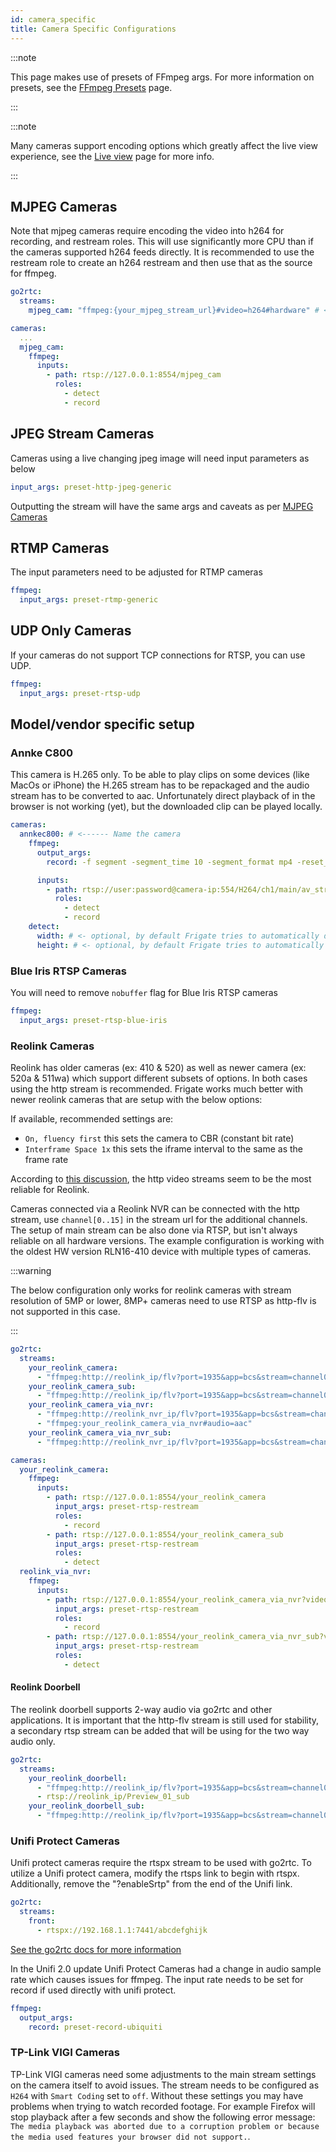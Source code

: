```yaml
---
id: camera_specific
title: Camera Specific Configurations
---
```


:::note

This page makes use of presets of FFmpeg args. For more information on presets, see the [FFmpeg Presets](/configuration/ffmpeg_presets) page.

:::

:::note

Many cameras support encoding options which greatly affect the live view experience, see the [Live view](/configuration/live) page for more info.

:::

## MJPEG Cameras

Note that mjpeg cameras require encoding the video into h264 for recording, and restream roles. This will use significantly more CPU than if the cameras supported h264 feeds directly. It is recommended to use the restream role to create an h264 restream and then use that as the source for ffmpeg.

```yaml
go2rtc:
  streams:
    mjpeg_cam: "ffmpeg:{your_mjpeg_stream_url}#video=h264#hardware" # <- use hardware acceleration to create an h264 stream usable for other components.

cameras:
  ...
  mjpeg_cam:
    ffmpeg:
      inputs:
        - path: rtsp://127.0.0.1:8554/mjpeg_cam
          roles:
            - detect
            - record
```

## JPEG Stream Cameras

Cameras using a live changing jpeg image will need input parameters as below

```yaml
input_args: preset-http-jpeg-generic
```

Outputting the stream will have the same args and caveats as per [MJPEG Cameras](#mjpeg-cameras)

## RTMP Cameras

The input parameters need to be adjusted for RTMP cameras

```yaml
ffmpeg:
  input_args: preset-rtmp-generic
```

## UDP Only Cameras

If your cameras do not support TCP connections for RTSP, you can use UDP.

```yaml
ffmpeg:
  input_args: preset-rtsp-udp
```

## Model/vendor specific setup

### Annke C800

This camera is H.265 only. To be able to play clips on some devices (like MacOs or iPhone) the H.265 stream has to be repackaged and the audio stream has to be converted to aac. Unfortunately direct playback of in the browser is not working (yet), but the downloaded clip can be played locally.

```yaml
cameras:
  annkec800: # <------ Name the camera
    ffmpeg:
      output_args:
        record: -f segment -segment_time 10 -segment_format mp4 -reset_timestamps 1 -strftime 1 -c:v copy -tag:v hvc1 -bsf:v hevc_mp4toannexb -c:a aac

      inputs:
        - path: rtsp://user:password@camera-ip:554/H264/ch1/main/av_stream # <----- Update for your camera
          roles:
            - detect
            - record
    detect:
      width: # <- optional, by default Frigate tries to automatically detect resolution
      height: # <- optional, by default Frigate tries to automatically detect resolution
```

### Blue Iris RTSP Cameras

You will need to remove `nobuffer` flag for Blue Iris RTSP cameras

```yaml
ffmpeg:
  input_args: preset-rtsp-blue-iris
```

### Reolink Cameras

Reolink has older cameras (ex: 410 & 520) as well as newer camera (ex: 520a & 511wa) which support different subsets of options. In both cases using the http stream is recommended.
Frigate works much better with newer reolink cameras that are setup with the below options:

If available, recommended settings are:

- `On, fluency first` this sets the camera to CBR (constant bit rate)
- `Interframe Space 1x` this sets the iframe interval to the same as the frame rate

According to [this discussion](https://github.com/blakeblackshear/frigate/issues/3235#issuecomment-1135876973), the http video streams seem to be the most reliable for Reolink.

Cameras connected via a Reolink NVR can be connected with the http stream, use `channel[0..15]` in the stream url for the additional channels.
The setup of main stream can be also done via RTSP, but isn't always reliable on all hardware versions. The example configuration is working with the oldest HW version RLN16-410 device with multiple types of cameras.

:::warning

The below configuration only works for reolink cameras with stream resolution of 5MP or lower, 8MP+ cameras need to use RTSP as http-flv is not supported in this case.

:::

```yaml
go2rtc:
  streams:
    your_reolink_camera:
      - "ffmpeg:http://reolink_ip/flv?port=1935&app=bcs&stream=channel0_main.bcs&user=username&password=password#video=copy#audio=copy#audio=opus"
    your_reolink_camera_sub:
      - "ffmpeg:http://reolink_ip/flv?port=1935&app=bcs&stream=channel0_ext.bcs&user=username&password=password"
    your_reolink_camera_via_nvr:
      - "ffmpeg:http://reolink_nvr_ip/flv?port=1935&app=bcs&stream=channel3_main.bcs&user=username&password=password" # channel numbers are 0-15
      - "ffmpeg:your_reolink_camera_via_nvr#audio=aac"
    your_reolink_camera_via_nvr_sub:
      - "ffmpeg:http://reolink_nvr_ip/flv?port=1935&app=bcs&stream=channel3_ext.bcs&user=username&password=password"

cameras:
  your_reolink_camera:
    ffmpeg:
      inputs:
        - path: rtsp://127.0.0.1:8554/your_reolink_camera
          input_args: preset-rtsp-restream
          roles:
            - record
        - path: rtsp://127.0.0.1:8554/your_reolink_camera_sub
          input_args: preset-rtsp-restream
          roles:
            - detect
  reolink_via_nvr:
    ffmpeg:
      inputs:
        - path: rtsp://127.0.0.1:8554/your_reolink_camera_via_nvr?video=copy&audio=aac
          input_args: preset-rtsp-restream
          roles:
            - record
        - path: rtsp://127.0.0.1:8554/your_reolink_camera_via_nvr_sub?video=copy
          input_args: preset-rtsp-restream
          roles:
            - detect
```

#### Reolink Doorbell

The reolink doorbell supports 2-way audio via go2rtc and other applications. It is important that the http-flv stream is still used for stability, a secondary rtsp stream can be added that will be using for the two way audio only.

```yaml
go2rtc:
  streams:
    your_reolink_doorbell:
      - "ffmpeg:http://reolink_ip/flv?port=1935&app=bcs&stream=channel0_main.bcs&user=username&password=password#video=copy#audio=copy#audio=opus"
      - rtsp://reolink_ip/Preview_01_sub
    your_reolink_doorbell_sub:
      - "ffmpeg:http://reolink_ip/flv?port=1935&app=bcs&stream=channel0_ext.bcs&user=username&password=password"
```

### Unifi Protect Cameras

Unifi protect cameras require the rtspx stream to be used with go2rtc.
To utilize a Unifi protect camera, modify the rtsps link to begin with rtspx.
Additionally, remove the "?enableSrtp" from the end of the Unifi link.

```yaml
go2rtc:
  streams:
    front:
      - rtspx://192.168.1.1:7441/abcdefghijk
```

[See the go2rtc docs for more information](https://github.com/AlexxIT/go2rtc/tree/v1.9.4#source-rtsp)

In the Unifi 2.0 update Unifi Protect Cameras had a change in audio sample rate which causes issues for ffmpeg. The input rate needs to be set for record if used directly with unifi protect.

```yaml
ffmpeg:
  output_args:
    record: preset-record-ubiquiti
```

### TP-Link VIGI Cameras

TP-Link VIGI cameras need some adjustments to the main stream settings on the camera itself to avoid issues. The stream needs to be configured as `H264` with `Smart Coding` set to `off`. Without these settings you may have problems when trying to watch recorded footage. For example Firefox will stop playback after a few seconds and show the following error message: `The media playback was aborted due to a corruption problem or because the media used features your browser did not support.`.

